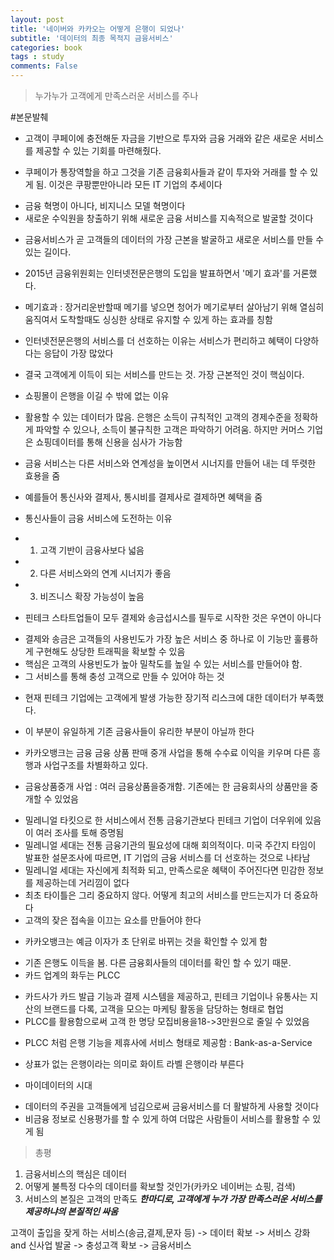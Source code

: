```yaml
---
layout: post
title: '네이버와 카카오는 어떻게 은행이 되었나'
subtitle: '데이터의 최종 목적지 금융서비스'
categories: book
tags : study
comments: False
---
```


> 누가누가 고객에게 만족스러운 서비스를 주나

#본문발췌
 - 고객이 쿠페이에 충전해둔 자금을 기반으로 투자와 금융 거래와 같은 새로운 서비스를 제공할 수 있는 기회를 마련해줬다. 
+ 쿠페이가 통장역할을 하고 그것을 기존 금융회사들과 같이 투자와 거래를 할 수 있게 됨. 이것은 쿠팡뿐만아니라 모든 IT 기업의 추세이다
 - 금융 혁명이 아니다, 비지니스 모델 혁명이다
 - 새로운 수익원을 창출하기 위해 새로운 금융 서비스를 지속적으로 발굴할 것이다
+ 금융서비스가 곧 고객들의 데이터의 가장 근본을 발굴하고 새로운 서비스를 만들 수 있는 길이다.
 - 2015년 금융위원회는 인터넷전문은행의 도입을 발표하면서 '메기 효과'를 거론했다.
+ 메기효과 : 장거리운반할때 메기를 넣으면 청어가 메기로부터 살아남기 위해 열심히 움직여서 도착할때도 싱싱한 상태로 유지할 수 있게 하는 효과를 칭함
 - 인터넷전문은행의 서비스를 더 선호하는 이유는 서비스가 편리하고 혜택이 다양하다는 응답이 가장 많았다
+ 결국 고객에게 이득이 되는 서비스를 만드는 것. 가장 근본적인 것이 핵심이다.
 - 쇼핑몰이 은행을 이길 수 밖에 없는 이유
+ 활용할 수 있는 데이터가 많음. 은행은 소득이 규칙적인 고객의 경제수준을 정확하게 파악할 수 있으나, 소득이 불규칙한 고객은 파악하기 어려움.
하지만 커머스 기업은 쇼핑데이터를 통해 신용을 심사가 가능함
 - 금융 서비스는 다른 서비스와 연계성을 높이면서 시너지를 만들어 내는 데 뚜렷한 효용을 줌
+ 예를들어 통신사와 결제사, 통시비를 결제사로 결제하면 혜택을 줌
 - 통신사들이 금융 서비스에 도전하는 이유
+ 1. 고객 기반이 금융사보다 넓음
+ 2. 다른 서비스와의 연계 시너지가 좋음
+ 3. 비즈니스 확장 가능성이 높음
 - 핀테크 스타트업들이 모두 결제와 송금섭시스를 필두로 시작한 것은 우연이 아니다
+ 결제와 송금은 고객들의 사용빈도가 가장 높은 서비스 중 하나로 이 기능만 훌륭하게 구현해도 상당한 트래픽을 확보할 수 있음
+ 핵심은 고객의 사용빈도가 높아 밀착도를 높일 수 있는 서비스를 만들어야 함.
+ 그 서비스를 통해 충성 고객으로 만들 수 있어야 하는 것
 - 현재 핀테크 기업에는 고객에게 발생 가능한 장기적 리스크에 대한 데이터가 부족했다.
+ 이 부분이 유일하게 기존 금융사들이 유리한 부분이 아닐까 한다
 - 카카오뱅크는 금융 금융 상품 판매 중개 사업을 통해 수수료 이익을 키우며 다른 흥행과 사업구조를 차별화하고 있다.
+ 금융상품중개 사업 : 여러 금융상품을중개함. 기존에는 한 금융회사의 상품만을 중개할 수 있었음
 - 밀레니얼 타킷으로 한 서비스에서 전통 금융기관보다 핀테크 기업이 더우위에 있음이 여러 조사를 토해 증명됨
 - 밀레니얼 세대는 전통 금융기관의 필요성에 대해 회의적이다. 미국 주간지 타임이 발표한 설문조사에 따르면,
 IT 기업의 금융 서비스를 더 선호하는 것으로 나타남
 - 밀레니얼 세대는 자신에게 최적화 되고, 만족스로운 혜택이 주어진다면 민감한 정보를 제공하는데 거리낌이 없다
 - 최초 타이틀은 그리 중요하지 않다. 어떻게 최고의 서비스를 만드는지가 더 중요하다
 - 고객의 잦은 접속을 이끄는 요소를 만들어야 한다
+ 카카오뱅크는 예금 이자가 초 단위로 바뀌는 것을 확인할 수 있게 함
 - 기존 은행도 이득을 봄. 다른 금융회사들의 데이터를 확인 할 수 있기 때문.
 - 카드 업계의 화두는 PLCC
+ 카드사가 카드 발급 기능과 결제 시스템을 제공하고, 핀테크 기업이나 유통사는 지산의 브랜드를 다록, 고객을 모으는 마케팅 활동을 담당하는 형태로 협업
+ PLCC를 활용함으로써 고객 한 명당 모집비용을18->3만원으로 줄일 수 있었음
 - PLCC 처럼 은행 기능을 제휴사에 서비스 형태로 제공함 : Bank-as-a-Service
+ 상표가 없는 은행이라는 의미로 화이트 라벨 은행이라 부른다
 - 마이데이터의 시대
+ 데이터의 주권을 고객들에게 넘김으로써 금융서비스를 더 활발하게 사용할 것이다
+ 비금융 정보로 신용평가를 할 수 있게 하여 더많은 사람들이 서비스를 활용할 수 있게 됨

>총평

1. 금융서비스의 핵심은 데이터
2. 어떻게 불특정 다수의 데이터를 확보할 것인가(카카오 네이버는 쇼핑, 검색)
3. 서비스의 본질은 고객의 만족도
***한마디로, 고객에게 누가 가장 만족스러운 서비스를 제공하냐의 본질적인 싸움***

고객이 출입을 잦게 하는 서비스(송금,결제,문자 등) -> 데이터 확보 -> 서비스 강화 and 신사업 발굴 -> 충성고객 확보 -> 금융서비스



